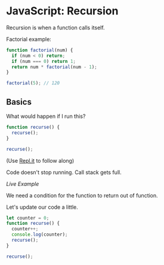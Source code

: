 # JavaScript: Recursion

Recursion is when a function calls itself.

Factorial example:

```javascript
function factorial(num) {
  if (num < 0) return;
  if (num === 0) return 1;
  return num * factorial(num - 1);
}

factorial(5); // 120
```

## Basics

What would happen if I run this?

```javascript
function recurse() {
  recurse();
}

recurse();
```

(Use [Repl.it](https://repl.it) to follow along)

Code doesn't stop running. Call stack gets full.

_Live Example_

We need a condition for the function to return out of function.

Let's update our code a little.

```javascript
let counter = 0;
function recurse() {
  counter++;
  console.log(counter);
  recurse();
}

recurse();
```
